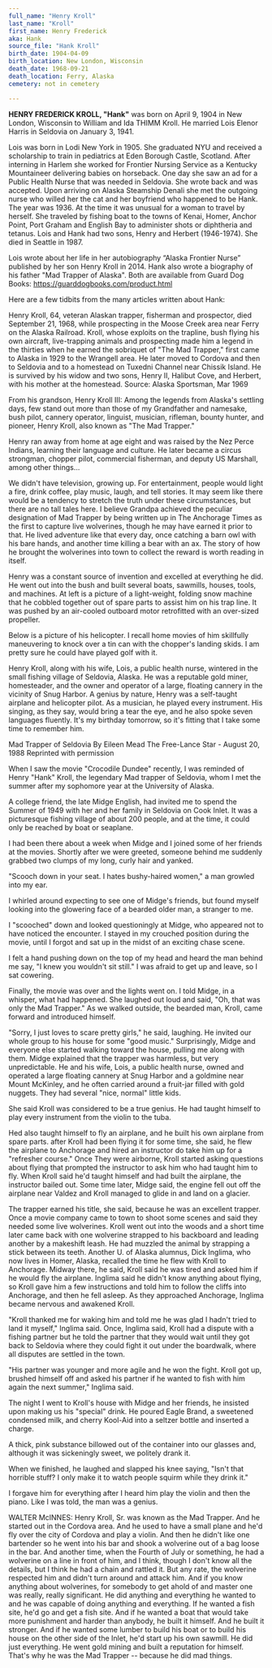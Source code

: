 ```yaml
---
full_name: "Henry Kroll"
last_name: "Kroll"
first_name: Henry Frederick
aka: Hank
source_file: "Hank Kroll"
birth_date: 1904-04-09
birth_location: New London, Wisconsin
death_date: 1968-09-21
death_location: Ferry, Alaska
cemetery: not in cemetery

---
```


**HENRY FREDERICK KROLL, "Hank"** was born on April 9, 1904 in New London, Wisconsin to William and Ida THIMM Kroll. He married Lois Elenor Harris in Seldovia on January 3, 1941.  

Lois was born in Lodi New York in 1905.  She graduated NYU and received a scholarship to train in pediatrics at Eden Borough Castle, Scotland.  After interning in Harlem she worked for Frontier Nursing Service as a Kentucky Mountaineer delivering babies on horseback. One day she saw an ad for a Public Health Nurse that was needed in Seldovia. She wrote back and was accepted.  Upon arriving on Alaska Steamship Denali she met the outgoing nurse who willed her the cat and her boyfriend who happened to be Hank.  The year was 1936.  At the time it was unusual for a woman to travel by herself.  She traveled by fishing boat to the towns of Kenai, Homer, Anchor Point, Port Graham and English Bay to administer shots or diphtheria and tetanus.  Lois and Hank had two sons, Henry and Herbert (1946-1974).  She died in Seattle in 1987.  

Lois wrote about her life in her autobiography “Alaska Frontier Nurse” published by her son Henry Kroll in 2014. Hank also wrote a biography of his father "Mad Trapper of Alaska". Both are available from Guard Dog Books: https://guarddogbooks.com/product.html

Here are a few tidbits from the many articles written about Hank:

Henry Kroll, 64, veteran Alaskan trapper, fisherman and prospector, died September 21, 1968, while prospecting in the Moose Creek area near Ferry on the Alaska Railroad.  Kroll, whose exploits on the trapline, bush flying his own aircraft, live-trapping animals and prospecting made him a legend in the thirties when he earned the sobriquet of "The Mad Trapper," first came to Alaska in 1929 to the Wrangell area.  He later moved to Cordova and then to Seldovia and to a homestead on Tuxedni Channel near Chissik Island.  He is survived by his widow and two sons, Henry II, Halibut Cove, and Herbert, with his mother at the homestead.  Source: Alaska Sportsman, Mar 1969


From his grandson, Henry Kroll III:
Among the legends from Alaska's settling days, few stand out more than those of my Grandfather and namesake, bush pilot, cannery operator, linguist, musician, rifleman, bounty hunter, and pioneer, Henry Kroll, also known as "The Mad Trapper."

Henry ran away from home at age eight and was raised by the Nez Perce Indians, learning their language and culture. He later became a circus strongman, chopper pilot, commercial fisherman, and deputy US Marshall, among other things...

We didn't have television, growing up. For entertainment, people would light a fire, drink coffee, play music, laugh, and tell stories. It may seem like there would be a tendency to stretch the truth under these circumstances, but there are no tall tales here. I believe Grandpa achieved the peculiar designation of Mad Trapper by being written up in The Anchorage Times as the first to capture live wolverines, though he may have earned it prior to that. He lived adventure like that every day, once catching a barn owl with his bare hands, and another time killing a bear with an ax. The story of how he brought the wolverines into town to collect the reward is worth reading in itself.

Henry was a constant source of invention and excelled at everything he did. He went out into the bush and built several boats, sawmills, houses, tools, and machines. At left is a picture of a light-weight, folding snow machine that he cobbled together out of spare parts to assist him on his trap line. It was pushed by an air-cooled outboard motor retrofitted with an over-sized propeller.

Below is a picture of his helicopter. I recall home movies of him skillfully maneuvering to knock over a tin can with the chopper's landing skids. I am pretty sure he could have played golf with it.

Henry Kroll, along with his wife, Lois, a public health nurse, wintered in the small fishing village of Seldovia, Alaska. He was a reputable gold miner, homesteader, and the owner and operator of a large, floating cannery in the vicinity of Snug Harbor. A genius by nature, Henry was a self-taught airplane and helicopter pilot. As a musician, he played every instrument. His singing, as they say, would bring a tear the eye, and he also spoke seven languages fluently. It's my birthday tomorrow, so it's fitting that I take some time to remember him. 


Mad Trapper of Seldovia
                         By Eileen Mead   The Free-Lance Star - August 20, 1988     Reprinted with permission

When I saw the movie "Crocodile Dundee" recently, I was reminded of Henry "Hank" Kroll, the legendary Mad trapper of Seldovia, whom I met the summer after my sophomore year at the University of Alaska.

A college friend, the late Midge English, had invited me to spend the Summer of 1949 with her and her family in Seldovia on Cook Inlet. It was a picturesque fishing village of about 200 people, and at the time, it could only be reached by boat or seaplane.

I had been there about a week when Midge and I joined some of her friends at the movies. Shortly after we were greeted, someone behind me suddenly grabbed two clumps of my long, curly hair and yanked.

"Scooch down in your seat. I hates bushy-haired women," a man growled into my ear.

I whirled around expecting to see one of Midge's friends, but found myself looking into the glowering face of a bearded older man, a stranger to me.

I "scooched" down and looked questioningly at Midge, who appeared not to have noticed the encounter. I stayed in my crouched position during the movie, until I forgot and sat up in the midst of an exciting chase scene.

I felt a hand pushing down on the top of my head and heard the man behind me say, "I knew you wouldn't sit still." I was afraid to get up and leave, so I sat cowering.

Finally, the movie was over and the lights went on. I told Midge, in a whisper, what had happened. She laughed out loud and said, "Oh, that was only the Mad Trapper." As we walked outside, the bearded man, Kroll, came forward and introduced himself.

"Sorry, I just loves to scare pretty girls," he said, laughing. He invited our whole group to his house for some "good music." Surprisingly, Midge and everyone else started walking toward the house, pulling me along with them. Midge explained that the trapper was harmless, but very unpredictable. He and his wife, Lois, a public health nurse, owned and operated a large floating cannery at Snug Harbor and a goldmine near Mount McKinley, and he often carried around a fruit-jar filled with gold nuggets. They had several "nice, normal" little kids.

She said Kroll was considered to be a true genius. He had taught himself to play every instrument from the violin to the tuba.

Hed also taught himself to fly an airplane, and he built his own airplane from spare parts. after Kroll had been flying it for some time, she said, he flew the airplane to Anchorage and hired an instructor do take him up for a "refresher course." Once They were airborne, Kroll started asking questions about flying that prompted the instructor to ask him who had taught him to fly. When Kroll said he'd taught himself and had built the airplane, the instructor bailed out. Some time later, Midge said, the engine fell out off the airplane near Valdez and Kroll managed to glide in and land on a glacier.

The trapper earned his title, she said, because he was an excellent trapper. Once a movie company came to town to shoot some scenes and said they needed some live wolverines. Kroll went out into the woods and a short time later came back with one wolverine strapped to his backboard and leading another by a makeshift leash. He had muzzled the animal by strapping a stick between its teeth. Another U. of Alaska alumnus, Dick Inglima, who now lives in Homer, Alaska, recalled the time he flew with Kroll to Anchorage. Midway there, he said, Kroll said he was tired and asked him if he would fly the airplane. Inglima said he didn't know anything about flying, so Kroll gave him a few instructions and told him to follow the cliffs into Anchorage, and then he fell asleep. As they approached Anchorage, Inglima became nervous and awakened Kroll.

"Kroll thanked me for waking him and told me he was glad I hadn't tried to land it myself," Inglima said. Once, Inglima said, Kroll had a dispute with a fishing partner but he told the partner that they would wait until they got back to Seldovia where they could fight it out under the boardwalk, where all disputes are settled in the town.

"His partner was younger and more agile and he won the fight. Kroll got up, brushed himself off and asked his partner if he wanted to fish with him again the next summer," Inglima said.

The night I went to Kroll's house with Midge and her friends, he insisted upon making us his "special" drink. He poured Eagle Brand, a sweetened condensed milk, and cherry Kool-Aid into a seltzer bottle and inserted a charge.

A thick, pink substance billowed out of the container into our glasses and, although it was sickeningly sweet, we politely drank it.

When we finished, he laughed and slapped his knee saying, "Isn't that horrible stuff? I only make it to watch people squirm while they drink it."

I forgave him for everything after I heard him play the violin and then the piano. Like I was told, the man was a genius.



WALTER McINNES: Henry Kroll, Sr. was known as the Mad Trapper. And he started out in the Cordova area. And he used to have a small plane and he'd fly over the city of Cordova and play a violin.  And then he didn't like one bartender so he went into his bar and shook a wolverine out of a bag loose in the bar.
And another time, when the Fourth of July or something, he had a wolverine on a line in front of him, and I think, though I don't know all the details, but I think he had a chain and rattled it.
But any rate, the wolverine respected him and didn't turn around and attack him. And if you know anything about wolverines, for somebody to get ahold of and master one was really, really significant.
He did anything and everything he wanted to and he was capable of doing anything and everything.  If he wanted a fish site, he'd go and get a fish site. And if he wanted a boat that would take more punishment and harder than anybody, he built it himself.  And he built it stronger. And if he wanted some lumber to build his boat or to build his house on the other side of the Inlet, he'd start up his own sawmill.
He did just everything. He went gold mining and built a reputation for himself. That's why he was the Mad Trapper -- because he did mad things. 
